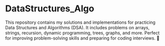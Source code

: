# DataStructures_Algo
This repository contains my solutions and implementations for practicing Data Structures and Algorithms (DSA). It includes problems on arrays, strings, recursion, dynamic programming, trees, graphs, and more. Perfect for improving problem-solving skills and preparing for coding interviews. 🚀
